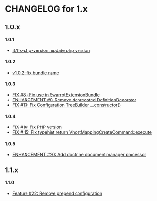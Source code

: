 CHANGELOG for 1.x
===================

## 1.0.x
#### 1.0.1
- [4/fix-php-version: update php version ](https://github.com/ma-residence/SwarrotExtensionBundle/commit/385b3418c01c3c0dffdad2613ec724f4b35eb5fa)


#### 1.0.2
- [v1.0.2: fix bundle name](https://github.com/ma-residence/SwarrotExtensionBundle/commit/a01ebd37262840ec7951a29cd75d775c1baf8fa6)

#### 1.0.3
- [FIX #8 : Fix use in SwarrotExtensionBundle](https://github.com/ma-residence/SwarrotExtensionBundle/issues/8)
- [ENHANCEMENT #9: Remove deprecated DefinitionDecorator](https://github.com/ma-residence/SwarrotExtensionBundle/issues/9)
- [FIX #13: Fix Configuration TreeBuilder __constructor()](https://github.com/ma-residence/SwarrotExtensionBundle/issues/13)

#### 1.0.4
- [FIX #16: Fix PHP version](https://github.com/ma-residence/SwarrotExtensionBundle/issues/16)
- [FIX # 15: Fix typehint return VhostMappingCreateCommand::execute](https://github.com/ma-residence/SwarrotExtensionBundle/issues/15)

#### 1.0.5
- [ENHANCEMENT #20: Add doctrine document manager processor](https://github.com/ma-residence/SwarrotExtensionBundle/issues/20)

## 1.1.x
#### 1.1.0
- [Feature #22: Remove prepend configuration](https://github.com/ma-residence/SwarrotExtensionBundle/issues/22)
